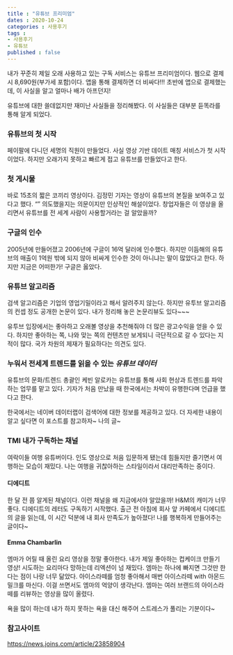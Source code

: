 ```yaml
---
title : "유튜브 프리미엄"
dates : 2020-10-24
categories : 사용후기
tags : 
- 사용후기
- 유튜브
published : false
---
```


내가 꾸준히 제일 오래 사용하고 있는 구독 서비스는 유튜브 프리미엄이다. 웹으로 결제시 8,690원(부가세 포함)이다. 앱을 통해 결제하면 더 비싸다!!! 초반에 앱으로 결제했는데, 이 사실을 알고 얼마나 배가 아프던지!

유튜브에 대한 쓸데없지만 재미난 사실들을 정리해봤다. 이 사실들은 대부분 듣똑라를 통해 알게 되었다.

### 유튜브의 첫 시작
페이팔에 다니던 세명의 직원이 만들었다. 사실 영상 기반 데이트 매칭 서비스가 첫 시작이었다. 하지만 오래가지 못하고 빠르게 접고 유튜브를 만들었다고 한다. 

### 첫 게시물
바로 15초의 짧은 코끼리 영상이다. 
김정민 기자는 영상이 유튜브의 본질을 보여주고 있다고 했다. “”
의도했을지는 의문이지만 인상적인 해설이었다. 창업자들은 이 영상을 올리면서 유튜브를 전 세계 사람이 사용할거라는 걸 알았을까?

### 구글의 인수
2005년에 만들어졌고 2006년에 구글이 16억 달러에 인수했다. 하지만 이듬해의 유튜브의 매출이 1억원 밖에 되지 않아 비싸게 인수한 것이 아니냐는 말이 많았다고 한다. 하지만 지금은 어떠한가! 구글은 옳았다.

### 유튜브 알고리즘
검색 알고리즘은 기업의 영업기밀이라고 해서 알려주지 않는다. 하지만 유투브 알고리즘의 컨셉 정도 공개한 논문이 있다. 내가 정리해 놓은 논문리뷰도 있다~~~

유투브 입장에서는 좋아하고 오래볼 영상을 추천해줘야 더 많은 광고수익을 얻을 수 있다. 하지만 좋아하는 쪽, 나와 맞는 쪽의 컨텐츠만 보게되니 극단적으로 갈 수 있다는 지적이 많다. 국가 차원의 제재가 필요하다는 의견도 있다. 

### 누워서 전세계 트렌드를 읽을 수 있는 _유튜브 데이터_
유튜브의 문화/트렌드 총괄인 케빈 알로카는 유튜브를 통해 사회 현상과 트렌드를 파악하는 업무를 맡고 있다. 기자가 처음 만났을 때 한국에서는 차박이 유행한다며 언급을 했다고 한다.

한국에서는 네이버 데이터랩이 검색어에 대한 정보를 제공하고 있다. 더 자세한 내용이 알고 싶다면 이 포스트를 참고하자~ 나의 글~

### TMI 내가 구독하는 채널
여락이들
여행 유튜버이다. 인도 영상으로 처음 입문하게 됐는데 힘들지만 즐기면서 여행하는 모습이 재밌다. 나는 여행을 귀찮아하는 스타일이라서 대리만족하는 중이다.

#### 디에디트
한 달 전 쯤 알게된 채널이다. 이런 채널을 왜 지금에서야 알았을까! H&M의 캐미가 너무 좋다. 디에디트의 레터도 구독하기 시작했다. 출근 전 아침에 회사 앞 카페에서 디에디트의 글을 읽는데, 이 시간 덕분에 내 회사 만족도가 높아졌다! 나를 행복하게 만들어주는 글이다~

#### Emma Chambarlin
엠마가 어릴 때 올린 요리 영상을 정말 좋아한다. 내가 제일 좋아하는 컵케이크 만들기 영상! 시도하는 요리마다 망하는데 리엑션이 넘 재밌다. 
엠마는 하나에 빠지면 그것만 한다는 점이 나랑 너무 닮았다. 아이스라떼를 엄청 좋아해서 매번 아이스라떼 with 아몬드밀크를 마신다. 이걸 쓰면서도 엠마의 억양이 생각난다. 엠마는 여러 브랜드의 아이스라떼를 리뷰하는 영상을 많이 올렸다.


욕을 많이 하는데 내가 하지 못하는 욕을 대신 해주어 스트레스가 풀리는 기분이다~ 


### 참고사이트
<https://news.joins.com/article/23858904>